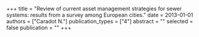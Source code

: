 +++
title = "Review of current asset management strategies for sewer systems: results from a survey among European cities."
date = 2013-01-01
authors = ["Caradot N."]
publication_types = ["4"]
abstract = ""
selected = false
publication = ""
+++

